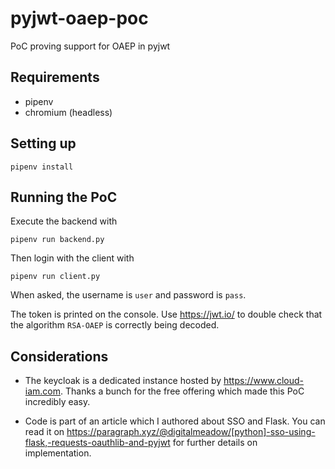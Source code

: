 # pyjwt-oaep-poc
PoC proving support for OAEP in pyjwt

## Requirements

- pipenv
- chromium (headless)

## Setting up

```shell
pipenv install
```

## Running the PoC

Execute the backend with

```shell
pipenv run backend.py
```

Then login with the client with

```shell
pipenv run client.py
```

When asked, the username is `user` and password is `pass`.

The token is printed on the console. Use <https://jwt.io/> to double check that the algorithm `RSA-OAEP` is correctly being decoded.


## Considerations

- The keycloak is a dedicated instance hosted by <https://www.cloud-iam.com>. Thanks a bunch for the free offering which made this PoC incredibly easy.

- Code is part of an article which I authored about SSO and Flask. You can read it on <https://paragraph.xyz/@digitalmeadow/[python]-sso-using-flask,-requests-oauthlib-and-pyjwt> for further details on implementation.

